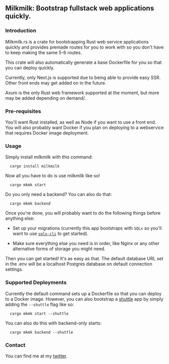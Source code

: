 ## Milkmilk: Bootstrap fullstack web applications quickly.
### Introduction
Milkmilk.rs is a crate for bootstrapping Rust web service applications quickly and provides premade routes for you to work with so you don't have to keep making the same 5-6 routes.

This crate will also automatically generate a base Dockerfile for you so that you can deploy quickly.

Currently, only Next.js is supported due to being able to provide easy SSR. Other front ends may get added on in the future.

Axum is the only Rust web framework supported at the moment, but more may be added depending on demand/.

### Pre-requisites
You'll want Rust installed, as well as Node if you want to use a front end. You will also probably want Docker if you plan on deploying to a webservice that requires Docker image deployment.


### Usage
Simply install milkmilk with this command:
```
  cargo install milkmilk
```

Now all you have to do is use milkmilk like so!
```
  cargo mkmk start
```

Do you only need a backend? You can also do that:
```
  cargo mkmk backend
```

Once you're done, you will probably want to do the following things before anything else:

* Set up your migrations (currently this app bootstraps with `SQLx` so you'll want to use [`sqlx-cli`](https://lib.rs/crates/sqlx-cli) to get started).

* Make sure everything else you need is in order, like Nginx or any other alternative forms of storage you might need.

Then you can get started! It's as easy as that. The default database URL set in the .env will be a localhost Postgres database on default connection settings.

### Supported Deployments
Currently the default command sets up a Dockerfile so that you can deploy to a Docker image. However, you can also bootstrap a [shuttle](https://www.shuttle.rs) app by simply adding the `--shuttle` flag like so:
```
  cargo mkmk start --shuttle
```

You can also do this with backend-only starts:
```
  cargo mkmk backend --shuttle
```
### Contact

You can find me at my [twitter](https://www.twitter.com/joshmo_dev).